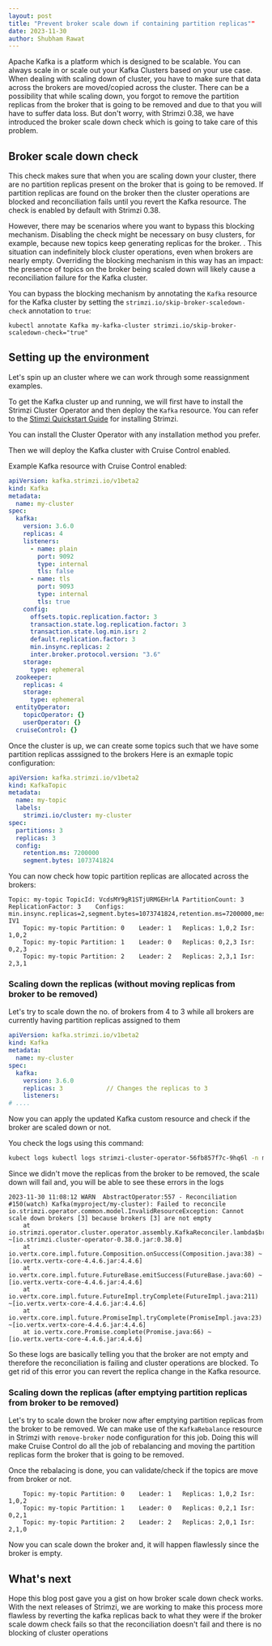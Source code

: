```yaml
---
layout: post
title: "Prevent broker scale down if containing partition replicas""
date: 2023-11-30
author: Shubham Rawat
---
```

Apache Kafka is a platform which is designed to be scalable.
You can always scale in or scale out your Kafka Clusters based on your use case.
When dealing with scaling down of cluster, you have to make sure that data across the brokers are moved/copied across the cluster.
There can be a possibility that while scaling down, you forgot to remove the partition replicas from the broker that is going to be removed and due to that you will have to suffer data loss.
But don't worry, with Strimzi 0.38, we have introduced the broker scale down check which is going to take care of this problem.

## Broker scale down check

This check makes sure that when you are scaling down your cluster, there are no partition replicas present on the broker that is going to be removed.
If partition replicas are found on the broker then the cluster operations are blocked and reconciliation fails until you revert the Kafka resource.
The check is enabled by default with Strimzi 0.38.

However, there may be scenarios where you want to bypass this blocking mechanism.
Disabling the check might be necessary on busy clusters, for example, because new topics keep generating replicas for the broker. .
This situation can indefinitely block cluster operations, even when brokers are nearly empty.
Overriding the blocking mechanism in this way has an impact:
the presence of topics on the broker being scaled down will likely cause a reconciliation failure for the Kafka cluster.

You can bypass the blocking mechanism by annotating the `Kafka` resource for the Kafka cluster by setting the `strimzi.io/skip-broker-scaledown-check` annotation to `true`:
```shell
kubectl annotate Kafka my-kafka-cluster strimzi.io/skip-broker-scaledown-check="true"
```

## Setting up the environment

Let's spin up an cluster where we can work through some reassignment examples.

To get the Kafka cluster up and running, we will first have to install the Strimzi Cluster Operator and then deploy the `Kafka` resource.
You can refer to the [Stimzi Quickstart Guide](https://strimzi.io/docs/operators/latest/quickstart.html) for installing Strimzi.

You can install the Cluster Operator with any installation method you prefer.

Then we will deploy the Kafka cluster with Cruise Control enabled.

Example Kafka resource with Cruise Control enabled:
```yaml
apiVersion: kafka.strimzi.io/v1beta2
kind: Kafka
metadata:
  name: my-cluster
spec:
  kafka:
    version: 3.6.0
    replicas: 4
    listeners:
      - name: plain
        port: 9092
        type: internal
        tls: false
      - name: tls
        port: 9093
        type: internal
        tls: true
    config:
      offsets.topic.replication.factor: 3
      transaction.state.log.replication.factor: 3
      transaction.state.log.min.isr: 2
      default.replication.factor: 3
      min.insync.replicas: 2
      inter.broker.protocol.version: "3.6"
    storage:
      type: ephemeral
  zookeeper:
    replicas: 4
    storage:
      type: ephemeral
  entityOperator:
    topicOperator: {}
    userOperator: {}
  cruiseControl: {}
```

Once the cluster is up, we can create some topics such that we have some partition replicas asssigned to the brokers
Here is an exmaple topic configuration:
```yaml
apiVersion: kafka.strimzi.io/v1beta2
kind: KafkaTopic
metadata:
  name: my-topic
  labels:
    strimzi.io/cluster: my-cluster
spec:
  partitions: 3
  replicas: 3
  config:
    retention.ms: 7200000
    segment.bytes: 1073741824

```

You can now check how topic partition replicas are allocated across the brokers:
```shell
Topic: my-topic	TopicId: VcdsMY9gR1STjURMGEHrlA	PartitionCount: 3	ReplicationFactor: 3	Configs: min.insync.replicas=2,segment.bytes=1073741824,retention.ms=7200000,message.format.version=3.0-IV1
	Topic: my-topic	Partition: 0	Leader: 1	Replicas: 1,0,2	Isr: 1,0,2
	Topic: my-topic	Partition: 1	Leader: 0	Replicas: 0,2,3	Isr: 0,2,3
	Topic: my-topic	Partition: 2	Leader: 2	Replicas: 2,3,1	Isr: 2,3,1
```

### Scaling down the replicas (without moving replicas from broker to be removed)

Let's try to scale down the no. of brokers from 4 to 3 while all brokers are currently having partition replicas assigned to them

```yaml
apiVersion: kafka.strimzi.io/v1beta2
kind: Kafka
metadata:
  name: my-cluster
spec:
  kafka:
    version: 3.6.0
    replicas: 3            // Changes the replicas to 3
    listeners:
# ....    
```

Now you can apply the updated Kafka custom resource and check if the broker are scaled down or not.

You check the logs using this command:
```sh
kubect logs kubectl logs strimzi-cluster-operator-56fb857f7c-9hq6l -n myproject 
```

Since we didn't move the replicas from the broker to be removed, the scale down will fail and, you will be able to see these errors in the logs
```shell
2023-11-30 11:08:12 WARN  AbstractOperator:557 - Reconciliation #150(watch) Kafka(myproject/my-cluster): Failed to reconcile
io.strimzi.operator.common.model.InvalidResourceException: Cannot scale down brokers [3] because brokers [3] are not empty
	at io.strimzi.operator.cluster.operator.assembly.KafkaReconciler.lambda$brokerScaleDownCheck$26(KafkaReconciler.java:300) ~[io.strimzi.cluster-operator-0.38.0.jar:0.38.0]
	at io.vertx.core.impl.future.Composition.onSuccess(Composition.java:38) ~[io.vertx.vertx-core-4.4.6.jar:4.4.6]
	at io.vertx.core.impl.future.FutureBase.emitSuccess(FutureBase.java:60) ~[io.vertx.vertx-core-4.4.6.jar:4.4.6]
	at io.vertx.core.impl.future.FutureImpl.tryComplete(FutureImpl.java:211) ~[io.vertx.vertx-core-4.4.6.jar:4.4.6]
	at io.vertx.core.impl.future.PromiseImpl.tryComplete(PromiseImpl.java:23) ~[io.vertx.vertx-core-4.4.6.jar:4.4.6]
	at io.vertx.core.Promise.complete(Promise.java:66) ~[io.vertx.vertx-core-4.4.6.jar:4.4.6]
```
So these logs are basically telling you that the broker are not empty and therefore the reconciliation is failing and cluster operations are blocked. To get rid of this error you can revert the replica change in the Kafka resource.

### Scaling down the replicas (after emptying partition replicas from broker to be removed)

Let's try to scale down the broker now after emptying partition replicas from the broker to be removed.
We can make use of the `KafkaRebalance` resource in Strimzi with `remove-broker` node configuration for this job. 
Doing this will make Cruise Control do all the job of rebalancing and moving the partition replicas form the broker that is going to be removed.

Once the rebalacing is done, you can validate/check if the topics are move from broker or not.
```shell
	Topic: my-topic	Partition: 0	Leader: 1	Replicas: 1,0,2	Isr: 1,0,2
	Topic: my-topic	Partition: 1	Leader: 0	Replicas: 0,2,1	Isr: 0,2,1
	Topic: my-topic	Partition: 2	Leader: 2	Replicas: 2,0,1	Isr: 2,1,0
```

Now you can scale down the broker and, it will happen flawlessly since the broker is empty.

## What's next

Hope this blog post gave you a gist on how broker scale down check works.
With the next releases of Strimzi, we are working to make this process more flawless by reverting the kafka replicas back to what they were if the broker scale dowm check fails so that the reconciliation doesn't fail and there is no blocking of cluster operations